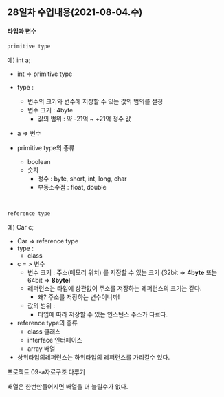 ## 28일차 수업내용(2021-08-04.수)

#### 타입과 변수

` primitive type `

예) int a;

- int  =>  primitive type

- type :

  - 변수의 크기와 변수에 저장할 수 있는 값의 범의를 설정
  - 변수 크기 : 4byte
    - 값의 범위 : 약 -21억 ~ +21억 정수 값

- a => 변수

- primitive type의 종류
  - boolean
  - 숫자
    - 정수 : byte,  short, int, long, char
    - 부동소수점 : float, double

  ​

` reference type `

예) Car c;

- Car  => reference type
- type :
  - class
- c  = > 변수
  - 변수 크기 : 주소(메모리 위치) 를 저장할 수 있는 크기 (32bit => **4byte** 또는 64bit => **8byte**)
  - 레퍼런스는 타입에 상관없이 주소를 저장하는 레퍼런스의 크기는 같다.
    - 왜?  주소를 저장하는 변수이니까!
  - 값의 범위 :
    - 타입에 따라 저장할 수 있는 인스턴스 주소가 다르다.
- reference type의 종류
  - class 클래스
  - interface 인터페이스
  - array 배열
- 상위타입의레퍼런스는 하위타입의 레퍼런스를 가리킬수 있다.



프로젝트 09-a자료구조 다루기



배열은 한번만들어지면 배열을 더 늘릴수가 없다.